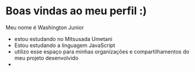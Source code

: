 # Boas vindas ao meu perfil :) 
Meu nome é Washington Junior 
- estou estudando no Mitsusada Umetani
- Estou estudando a linguagem JavaScript
- utilizo esse espaço para minhas organizações e compartilhamentos do meu projeto desenvolvido
- 

